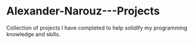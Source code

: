 # Alexander-Narouz---Projects
Collection of projects I have completed to help solidify my programming knowledge and skills.
